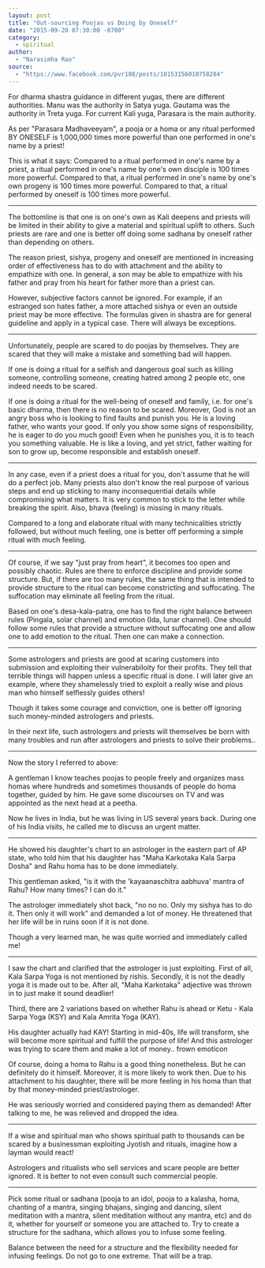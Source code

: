 ```yaml
---
layout: post
title: "Out-sourcing Poojas vs Doing by Oneself"
date: "2015-09-20 07:30:00 -0700"
category:
  - spiritual
author:
  - "Narasimha Rao"
source:
  - "https://www.facebook.com/pvr108/posts/10153156010758284"
---
```


For dharma shastra guidance in different yugas, there are different authorities. Manu was the authority in Satya yuga. Gautama was the authority in Treta yuga. For current Kali yuga, Parasara is the main authority.

As per "Parasara Madhaveeyam", a pooja or a homa or any ritual performed BY ONESELF is 1,000,000 times more powerful than one performed in one's name by a priest! <!--more-->

This is what it says: Compared to a ritual performed in one's name by a priest, a ritual performed in one's name by one's own disciple is 100 times more powerful. Compared to that, a ritual performed in one's name by one's own progeny is 100 times more powerful. Compared to that, a ritual performed by oneself is 100 times more powerful.

* * *

The bottomline is that one is on one's own as Kali deepens and priests will be limited in their ability to give a material and spiritual uplift to others. Such priests are rare and one is better off doing some sadhana by oneself rather than depending on others.

The reason priest, sishya, progeny and oneself are mentioned in increasing order of effectiveness has to do with attachment and the ability to empathize with one. In general, a son may be able to empathize with his father and pray from his heart for father more than a priest can.

However, subjective factors cannot be ignored. For example, if an estranged son hates father, a more attached sishya or even an outside priest may be more effective. The formulas given in shastra are for general guideline and apply in a typical case. There will always be exceptions.

* * *

Unfortunately, people are scared to do poojas by themselves. They are scared that they will make a mistake and something bad will happen.

If one is doing a ritual for a selfish and dangerous goal such as killing someone, controlling someone, creating hatred among 2 people etc, one indeed needs to be scared.

If one is doing a ritual for the well-being of oneself and family, i.e. for one's basic dharma, then there is no reason to be scared. Moreover, God is not an angry boss who is looking to find faults and punish you. He is a loving father, who wants your good. If only you show some signs of responsibility, he is eager to do you much good! Even when he punishes you, it is to teach you something valuable. He is like a loving, and yet strict, father waiting for son to grow up, become responsible and establish oneself.

* * *

In any case, even if a priest does a ritual for you, don't assume that he will do a perfect job. Many priests also don't know the real purpose of various steps and end up sticking to many inconsequential details while compromising what matters. It is very common to stick to the letter while breaking the spirit. Also, bhava (feeling) is missing in many rituals.

Compared to a long and elaborate ritual with many technicalities strictly followed, but without much feeling, one is better off performing a simple ritual with much feeling.

* * *

Of course, if we say "just pray from heart", it becomes too open and possibly chaotic. Rules are there to enforce discipline and provide some structure. But, if there are too many rules, the same thing that is intended to provide structure to the ritual can become constricting and suffocating. The suffocation may eliminate all feeling from the ritual.

Based on one's desa-kala-patra, one has to find the right balance between rules (Pingala, solar channel) and emotion (Ida, lunar channel). One should follow some rules that provide a structure without suffocating one and allow one to add emotion to the ritual. Then one can make a connection.

* * *

Some astrologers and priests are good at scaring customers into submission and exploiting their vulnerabiloity for their profits. They tell that terrible things will happen unless a specific ritual is done. I will later give an example, where they shamelessly tried to exploit a really wise and pious man who himself selflessly guides others!

Though it takes some courage and conviction, one is better off ignoring such money-minded astrologers and priests.

In their next life, such astrologers and priests will themselves be born with many troubles and run after astrologers and priests to solve their problems..

* * *

Now the story I referred to above:

A gentleman I know teaches poojas to people freely and organizes mass homas where hundreds and sometimes thousands of people do homa together, guided by him. He gave some discourses on TV and was appointed as the next head at a peetha.

Now he lives in India, but he was living in US several years back. During one of his India visits, he called me to discuss an urgent matter.

* * *

He showed his daughter's chart to an astrologer in the eastern part of AP state, who told him that his daughter has "Maha Karkotaka Kala Sarpa Dosha" and Rahu homa has to be done immediately.

This gentleman asked, "is it with the 'kayaanaschitra aabhuva' mantra of Rahu? How many times? I can do it."

The astrologer immediately shot back, "no no no. Only my sishya has to do it. Then only it will work" and demanded a lot of money. He threatened that her life will be in ruins soon if it is not done.

Though a very learned man, he was quite worried and immediately called me!

* * *

I saw the chart and clarified that the astrologer is just exploiting. First of all, Kala Sarpa Yoga is not mentioned by rishis. Secondly, it is not the deadly yoga it is made out to be. After all, "Maha Karkotaka" adjective was thrown in to just make it sound deadlier!

Third, there are 2 variations based on whether Rahu is ahead or Ketu - Kala Sarpa Yoga (KSY) and Kala Amrita Yoga (KAY).

His daughter actually had KAY! Starting in mid-40s, life will transform, she will become more spiritual and fulfill the purpose of life! And this astrologer was trying to scare them and make a lot of money.. frown emoticon

Of course, doing a homa to Rahu is a good thing nonetheless. But he can definitely do it himself. Moreover, it is more likely to work then. Due to his attachment to his daughter, there will be more feeling in his homa than that by that money-minded priest/astrologer.

He was seriously worried and considered paying them as demanded! After talking to me, he was relieved and dropped the idea.

* * *

If a wise and spiritual man who shows spiritual path to thousands can be scared by a businessman exploiting Jyotish and rituals, imagine how a layman would react!

Astrologers and ritualists who sell services and scare people are better ignored. It is better to not even consult such commercial people.

* * *

Pick some ritual or sadhana (pooja to an idol, pooja to a kalasha, homa, chanting of a mantra, singing bhajans, singing and dancing, silent meditation with a mantra, silent meditation without any mantra, etc) and do it, whether for yourself or someone you are attached to. Try to create a structure for the sadhana, which allows you to infuse some feeling.

Balance between the need for a structure and the flexibility needed for infusing feelings. Do not go to one extreme. That will be a trap.
